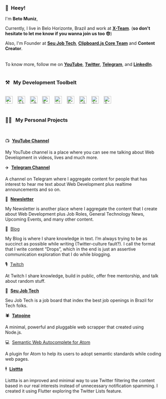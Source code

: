### 👋&nbsp;&nbsp;Heey!

I'm **Beto Muniz**, 

Currently, I live in Belo Horizonte, Brazil and work at **[X-Team](https://x-team.com/)**. 
(**so don't hesitate to let me know if you wanna join us too 😎**)

Also, I'm Founder at **[Seu Job Tech](https://seujob.tech)**, **[Clipboard.js Core Team](https://github.com/zenorocha/clipboard.js)** and **Content Creator**.
<br><br><br>
To know more, follow me on **[YouTube](https://www.youtube.com/c/betomuniz)**, **[Twitter](https://twitter.com/obetomuniz)**, **[Telegram](https://t.me/obetomuniz_drops)**,  and **[LinkedIn](https://www.linkedin.com/in/obetomuniz)**.
<br><br>
### ⚒&nbsp;&nbsp;&nbsp;My Development Toolbelt
<br><img alt="JavaScript" title="JavaScript" src="https://user-images.githubusercontent.com/1680157/87443764-4af82c80-c5cc-11ea-82c2-c368ee12cf6d.png" height="24">&nbsp;&nbsp;&nbsp;&nbsp;<img alt="CSS" title="CSS" src="https://user-images.githubusercontent.com/1680157/87443759-4a5f9600-c5cc-11ea-8ae0-715433c1f781.png" height="24">&nbsp;&nbsp;&nbsp;&nbsp;<img alt="HTML" title="HTML" src="https://user-images.githubusercontent.com/1680157/87443762-4af82c80-c5cc-11ea-85cf-57be0e83c169.png" height="24">&nbsp;&nbsp;&nbsp;&nbsp;<img alt="TypeScript" title="TypeScript" src="https://user-images.githubusercontent.com/1680157/87443766-4af82c80-c5cc-11ea-8a13-a651f150fa99.png" height="24">&nbsp;&nbsp;&nbsp;&nbsp;<img alt=" title=" title="Node.js" src="https://user-images.githubusercontent.com/1680157/87443758-4a5f9600-c5cc-11ea-8f63-92e126a1145b.png" height="24">&nbsp;&nbsp;&nbsp;&nbsp;<img alt="Flutter" title="Flutter" src="https://user-images.githubusercontent.com/1680157/87443756-49c6ff80-c5cc-11ea-9052-ecd76bb5ce81.png" height="24">&nbsp;&nbsp;&nbsp;&nbsp;<img alt="VS Code" title="VS Code" src="https://user-images.githubusercontent.com/1680157/87443751-492e6900-c5cc-11ea-9854-f82d4d921133.png" height="24">&nbsp;&nbsp;&nbsp;&nbsp;<img alt="Git" title="Git" src="https://user-images.githubusercontent.com/1680157/87443755-49c6ff80-c5cc-11ea-954a-579f7c72873a.png" height="24">&nbsp;&nbsp;&nbsp;&nbsp;<img alt="Google Chrome" title="Google Chrome" src="https://user-images.githubusercontent.com/1680157/87443745-47fd3c00-c5cc-11ea-878f-44f34572775e.png" height="24"><br><br>
### 👨‍💻&nbsp;&nbsp;&nbsp;My Personal Projects
<br>

📺&nbsp;&nbsp;**[YouTube Channel](https://www.youtube.com/c/betomuniz)**

My YouTube channel is a place where you can see me talking about Web Development in videos, lives and much more.

✈️&nbsp;&nbsp;**[Telegram Channel](https://t.me/obetomuniz)**

A channel on Telegram where I aggregate content for people that has interest to hear me text about Web Development plus realtime announcements and so on.

📰&nbsp;&nbsp;**[Newsletter](https://beto.im/newsletter)**

My Newsletter is another place where I aggregate the content that I create about Web Development plus Job Roles, General Technology News, Upcoming Events, and many other content.

📝&nbsp;&nbsp;[Blog](https://dev.to/obetomuniz)

My Blog is where I share knowledge in text. I’m always trying to be as succinct as possible while writing (Twitter-culture fault?). I call the format that I write content “Drops”, which in the end is just an assertive communication exploration that I do while blogging.

🎙&nbsp;&nbsp;[Twitch](https://twitch.tv/obetomuniz)

At Twitch I share knowledge, build in public, offer free mentorship, and talk about random stuff.

💼&nbsp;&nbsp;**[Seu Job Tech](https://seujob.tech)**

Seu Job Tech is a job board that index the best job openings in Brazil for Tech folks.

🕷&nbsp;&nbsp;**[Tatooine](https://github.com/obetomuniz/tatooine)**

A minimal, powerful and pluggable web scrapper that created using Node.js.

💻&nbsp;&nbsp;[Semantic Web Autocomplete for Atom](https://github.com/obetomuniz/autocomplete-semantic-web)

A plugin for Atom to help its users to adopt semantic standards while coding web pages.

🕴&nbsp;&nbsp;**[Listtta](https://listtta.com)**

Listtta is an improved and minimal way to use Twitter filtering the content based in our real interests instead of unnecessary notification spamming. I created it using Flutter exploring the Twitter Lists feature.
